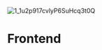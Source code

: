 
![1_1u2p917cvlyP6SuHcq3t0Q](https://github.com/user-attachments/assets/d3deebaf-61b4-45d0-bac7-8b5c31020541)

# Frontend
